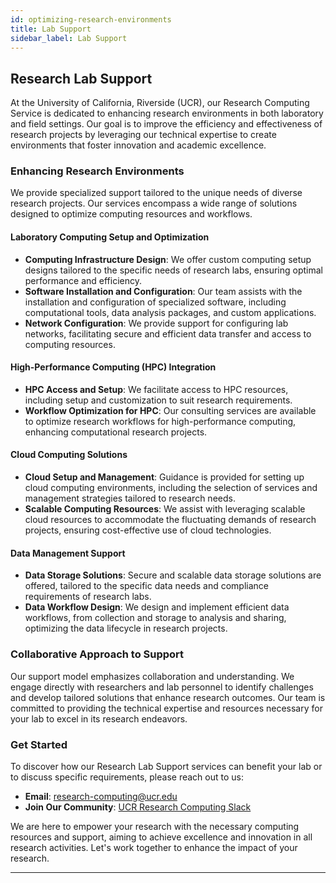```yaml
---
id: optimizing-research-environments
title: Lab Support
sidebar_label: Lab Support
---
```


## Research Lab Support

At the University of California, Riverside (UCR), our Research Computing Service is dedicated to enhancing research environments in both laboratory and field settings. Our goal is to improve the efficiency and effectiveness of research projects by leveraging our technical expertise to create environments that foster innovation and academic excellence.

### Enhancing Research Environments

We provide specialized support tailored to the unique needs of diverse research projects. Our services encompass a wide range of solutions designed to optimize computing resources and workflows.

#### Laboratory Computing Setup and Optimization

- **Computing Infrastructure Design**: We offer custom computing setup designs tailored to the specific needs of research labs, ensuring optimal performance and efficiency.
- **Software Installation and Configuration**: Our team assists with the installation and configuration of specialized software, including computational tools, data analysis packages, and custom applications.
- **Network Configuration**: We provide support for configuring lab networks, facilitating secure and efficient data transfer and access to computing resources.

#### High-Performance Computing (HPC) Integration

- **HPC Access and Setup**: We facilitate access to HPC resources, including setup and customization to suit research requirements.
- **Workflow Optimization for HPC**: Our consulting services are available to optimize research workflows for high-performance computing, enhancing computational research projects.

#### Cloud Computing Solutions

- **Cloud Setup and Management**: Guidance is provided for setting up cloud computing environments, including the selection of services and management strategies tailored to research needs.
- **Scalable Computing Resources**: We assist with leveraging scalable cloud resources to accommodate the fluctuating demands of research projects, ensuring cost-effective use of cloud technologies.

#### Data Management Support

- **Data Storage Solutions**: Secure and scalable data storage solutions are offered, tailored to the specific data needs and compliance requirements of research labs.
- **Data Workflow Design**: We design and implement efficient data workflows, from collection and storage to analysis and sharing, optimizing the data lifecycle in research projects.

### Collaborative Approach to Support

Our support model emphasizes collaboration and understanding. We engage directly with researchers and lab personnel to identify challenges and develop tailored solutions that enhance research outcomes. Our team is committed to providing the technical expertise and resources necessary for your lab to excel in its research endeavors.

### Get Started

To discover how our Research Lab Support services can benefit your lab or to discuss specific requirements, please reach out to us:

- **Email**: [research-computing@ucr.edu](mailto:research-computing@ucr.edu)
- **Join Our Community**: [UCR Research Computing Slack](https://ucr-research-compute.slack.com/)

We are here to empower your research with the necessary computing resources and support, aiming to achieve excellence and innovation in all research activities. Let's work together to enhance the impact of your research.

---